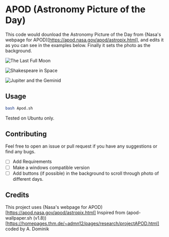 # APOD (Astronomy Picture of the Day) 

This code would dounload the Astronomy Picture of the Day from {Nasa's webpage for APOD)[https://apod.nasa.gov/apod/astropix.html], and edits it as you can see in the examples below. Finally it sets the photo as the background.

![ The Last Full Moon ](https://github.com/mhmmdbdrhmd/APOD/assets/29101930/a931392e-52d2-4808-a04c-3a981545a22a)

![ Shakespeare in Space ](https://github.com/mhmmdbdrhmd/APOD/assets/29101930/add388e2-7eaf-44de-bad0-964fb1af816a)

![ Jupiter and the Geminid ](https://github.com/mhmmdbdrhmd/APOD/assets/29101930/a6e3b62b-77de-4c50-a995-0934d6593693)

## Usage

```bash
bash Apod.sh
```
Tested on Ubuntu only. 

## Contributing

Feel free to open an issue or pull request if you have any suggestions or find any bugs.

- [ ] Add Requirements
- [ ] Make a windows compatible version
- [ ] Add buttons (if possible) in the background to scroll through photo of different days.

## Credits

This project uses {Nasa's webpage for APOD)[https://apod.nasa.gov/apod/astropix.html]
Inspired from (apod-wallpaper.sh (v1.8))[https://homepages.thm.de/~admn12/pages/research/projectAPOD.html] coded by A. Dominik

